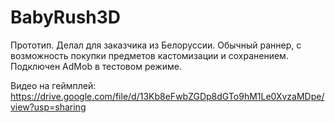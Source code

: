# BabyRush3D

Прототип. Делал для заказчика из Белоруссии. Обычный раннер, с возможность покупки предметов кастомизации и сохранением. Подключен AdMob в тестовом режиме. 

Видео на геймплей: https://drive.google.com/file/d/13Kb8eFwbZGDp8dGTo9hM1Le0XvzaMDpe/view?usp=sharing
